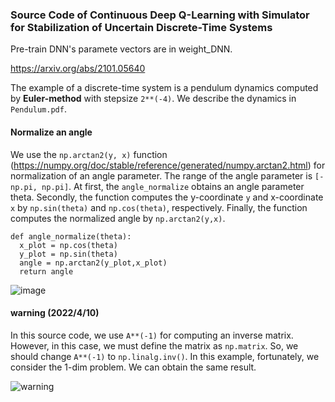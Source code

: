 ### Source Code of Continuous Deep Q-Learning with Simulator for Stabilization of Uncertain Discrete-Time Systems

Pre-train DNN's paramete vectors are in weight_DNN.

https://arxiv.org/abs/2101.05640

The example of a discrete-time system is a pendulum dynamics computed by **Euler-method** with stepsize ``2**(-4)``. We describe the dynamics in ``Pendulum.pdf``. 

#### Normalize an angle

We use the ``np.arctan2(y, x)`` function (https://numpy.org/doc/stable/reference/generated/numpy.arctan2.html) for normalization of an angle parameter. The range of the angle parameter is ``[-np.pi, np.pi]``. At first, the ``angle_normalize`` obtains an angle parameter theta. Secondly, the function computes the y-coordinate ``y`` and x-coordinate ``x`` by ``np.sin(theta)`` and ``np.cos(theta)``, respectively. Finally, the function computes the normalized angle by ``np.arctan2(y,x)``.

```
def angle_normalize(theta):
  x_plot = np.cos(theta)
  y_plot = np.sin(theta)
  angle = np.arctan2(y_plot,x_plot)
  return angle
```

![image](https://user-images.githubusercontent.com/68591842/165648899-3a8b65e0-ff0c-466b-bf4d-51c83e4e3e16.png)

#### warning (2022/4/10)
In this source code, we use `A**(-1)` for computing an inverse matrix. However, in this case, we must define the matrix as `np.matrix`. So, we should change `A**(-1)` to `np.linalg.inv()`. In this example, fortunately, we consider the 1-dim problem. We can obtain the same result. 

![warning](https://user-images.githubusercontent.com/68591842/162602207-06bd45c7-ea50-49e6-9307-384ac013422a.png)
